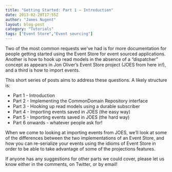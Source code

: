 ```yaml
---
title: "Getting Started: Part 1 – Introduction"
date: 2013-02-20T17:55Z
author: "James Nugent"
layout: blog-post
category: "Tutorials"
tags: ["Event Store","Event sourcing"]
---
```


Two of the most common requests we've had is for more documentation for people getting started using the Event Store for event sourced applications. Another is how to hook up read models in the absence of a “dispatcher” concept as appears in Jon Oliver’s Event Store project (JOES from here in!), and a third is how to import events.

This short series of posts aims to address these questions. A likely structure is:

- Part 1 - Introduction
- Part 2 - Implementing the CommonDomain Repository interface
- Part 3 - Hooking up read models using a durable subscriber
- Part 4 - Importing events saved in JOES (the easy way)
- Part 5 - Importing events saved in JOES (the hard way)
- Part 6 onwards - whatever people ask for!

When we come to looking at importing events from JOES, we’ll look at some of the differences between the two implementations of an Event Store, and how you can re-serialize your events using the idioms of Event Store in order to be able to take advantage of some of the projections features.

If anyone has any suggestions for other parts we could cover, please let us know either in the comments, on Twitter, or by email!
